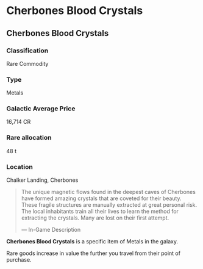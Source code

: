 # Cherbones Blood Crystals
## Cherbones Blood Crystals

		

### Classification

Rare Commodity

### Type

Metals

### Galactic Average Price

16,714 CR

### Rare allocation

48 t

### Location

Chalker Landing, Cherbones

> 
> 
> The unique magnetic flows found in the deepest caves of Cherbones have formed amazing crystals that are coveted for their beauty. These fragile structures are manually extracted at great personal risk. The local inhabitants train all their lives to learn the method for extracting the crystals. Many are lost on their first attempt.
> 
> 
> — In-Game Description
> 

**Cherbones Blood Crystals** is a specific item of Metals in the galaxy.

Rare goods increase in value the further you travel from their point of purchase.